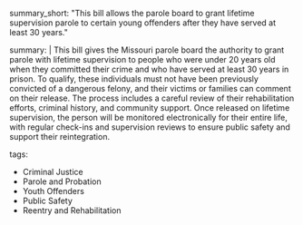 summary_short: "This bill allows the parole board to grant lifetime supervision parole to certain young offenders after they have served at least 30 years."

summary: |
  This bill gives the Missouri parole board the authority to grant parole with lifetime supervision to people who were under 20 years old when they committed their crime and who have served at least 30 years in prison. To qualify, these individuals must not have been previously convicted of a dangerous felony, and their victims or families can comment on their release. The process includes a careful review of their rehabilitation efforts, criminal history, and community support. Once released on lifetime supervision, the person will be monitored electronically for their entire life, with regular check-ins and supervision reviews to ensure public safety and support their reintegration.

tags:
  - Criminal Justice
  - Parole and Probation
  - Youth Offenders
  - Public Safety
  - Reentry and Rehabilitation
